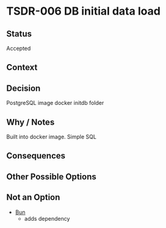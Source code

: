 # TSDR-006 DB initial data load

## Status

Accepted

## Context



## Decision

PostgreSQL image docker initdb folder

## Why / Notes

Built into docker image. Simple SQL

## Consequences



## Other Possible Options



## Not an Option

- [Bun](https://bun.uptrace.dev/)
  - adds dependency